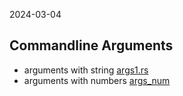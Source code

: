 2024-03-04

## Commandline Arguments
- arguments with string [args1.rs](args1.rs)
- arguments with numbers [args_num](args_num.rs)